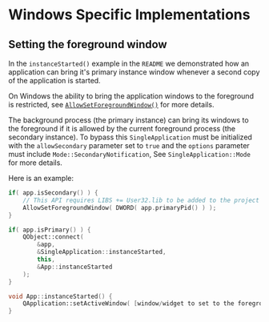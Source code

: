 Windows Specific Implementations
================================

Setting the foreground window
-----------------------------

In the `instanceStarted()` example in the `README` we demonstrated how an
application can bring it's primary instance window whenever a second copy
of the application is started.

On Windows the ability to bring the application windows to the foreground is
restricted, see [`AllowSetForegroundWindow()`][AllowSetForegroundWindow] for more
details.

The background process (the primary instance) can bring its windows to the
foreground if it is allowed by the current foreground process (the secondary
instance). To bypass this `SingleApplication` must be initialized with the
`allowSecondary` parameter set to `true` and the `options` parameter must
include `Mode::SecondaryNotification`, See `SingleApplication::Mode` for more
details.

Here is an example:

```cpp
if( app.isSecondary() ) {
    // This API requires LIBS += User32.lib to be added to the project
    AllowSetForegroundWindow( DWORD( app.primaryPid() ) );
}

if( app.isPrimary() ) {
    QObject::connect(
        &app,
        &SingleApplication::instanceStarted,
        this,
        &App::instanceStarted
    );
}
```

```cpp
void App::instanceStarted() {
    QApplication::setActiveWindow( [window/widget to set to the foreground] );
}
```

[AllowSetForegroundWindow]: https://msdn.microsoft.com/en-us/library/windows/desktop/ms632668.aspx

